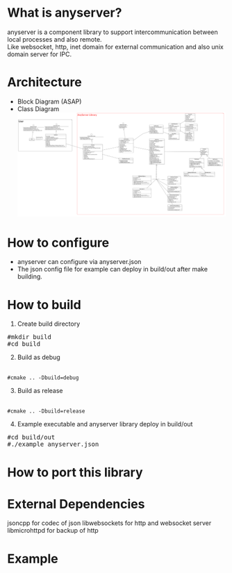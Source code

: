 # What is anyserver?
anyserver is a component library to support intercommunication between local processes and also remote. <br>
Like websocket, http, inet domain for external communication and also unix domain server for IPC.

# Architecture
- Block Diagram (ASAP)
- Class Diagram
![alt tag](https://github.com/tehokang/anyserver/blob/master/anyserver_class_diagram.png)

# How to configure
- anyserver can configure via anyserver.json
- The json config file for example can deploy in build/out after make building.

# How to build
1. Create build directory
<pre>
#mkdir build
#cd build
</pre>
2. Build as debug
<pre><code>
#cmake .. -Dbuild=debug 
</code></pre>
3. Build as release
<pre><code>
#cmake .. -Dbuild=release
</code></pre>
4. Example executable and anyserver library deploy in build/out
<pre>
#cd build/out
#./example anyserver.json
</pre>

# How to port this library

# External Dependencies
jsoncpp for codec of json
libwebsockets for http and websocket server
libmicrohttpd for backup of http

# Example



